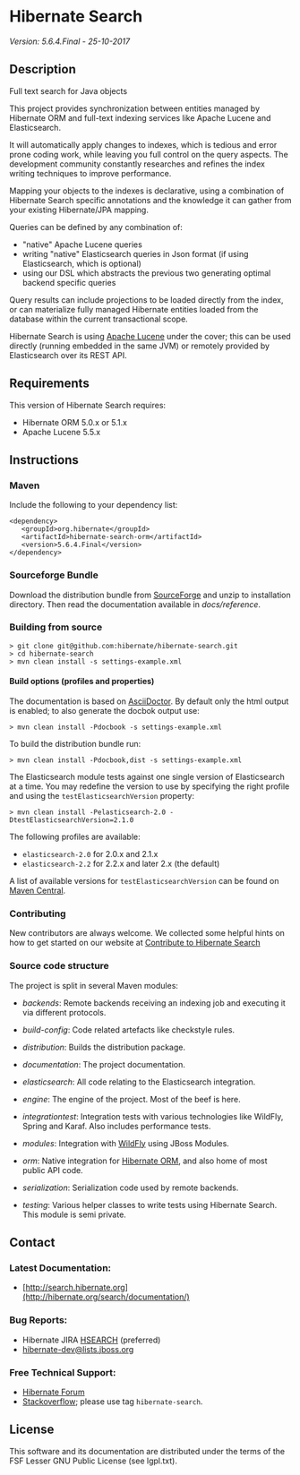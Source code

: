 # Hibernate Search

*Version: 5.6.4.Final - 25-10-2017*

## Description

Full text search for Java objects

This project provides synchronization between entities managed by Hibernate ORM and full-text
indexing services like Apache Lucene and Elasticsearch.

It will automatically apply changes to indexes, which is tedious and error prone coding work,
while leaving you full control on the query aspects. The development community constantly
researches and refines the index writing techniques to improve performance.

Mapping your objects to the indexes is declarative, using a combination of Hibernate Search
specific annotations and the knowledge it can gather from your existing Hibernate/JPA
mapping.

Queries can be defined by any combination of:
 - "native" Apache Lucene queries
 - writing "native" Elasticsearch queries in Json format (if using Elasticsearch, which is optional)
 - using our DSL which abstracts the previous two generating optimal backend specific queries

Query results can include projections to be loaded directly from the index, or can materialize
fully managed Hibernate entities loaded from the database within the current transactional scope.

Hibernate Search is using [Apache Lucene](http://lucene.apache.org/) under the cover; this
can be used directly (running embedded in the same JVM) or remotely provided by Elasticsearch
over its REST API.

## Requirements

This version of Hibernate Search requires:

* Hibernate ORM 5.0.x or 5.1.x
* Apache Lucene 5.5.x

## Instructions

### Maven

Include the following to your dependency list:

    <dependency>
       <groupId>org.hibernate</groupId>
       <artifactId>hibernate-search-orm</artifactId>
       <version>5.6.4.Final</version>
    </dependency>

### Sourceforge Bundle

Download the distribution bundle from
[SourceForge](http://sourceforge.net/projects/hibernate/files/hibernate-search) and unzip to
installation directory. Then read the documentation available in *docs/reference*.

### Building from source

    > git clone git@github.com:hibernate/hibernate-search.git
    > cd hibernate-search
    > mvn clean install -s settings-example.xml

#### Build options (profiles and properties)

The documentation is based on [AsciiDoctor](http://asciidoctor.org/). By default only the html
output is enabled; to also generate the docbok output use:

    > mvn clean install -Pdocbook -s settings-example.xml

To build the distribution bundle run:

    > mvn clean install -Pdocbook,dist -s settings-example.xml

The Elasticsearch module tests against one single version of Elasticsearch at a time.
You may redefine the version to use by specifying the right profile and using the
`testElasticsearchVersion` property:

    > mvn clean install -Pelasticsearch-2.0 -DtestElasticsearchVersion=2.1.0

The following profiles are available:

 * `elasticsearch-2.0` for 2.0.x and 2.1.x
 * `elasticsearch-2.2` for 2.2.x and later 2.x (the default)

A list of available versions for `testElasticsearchVersion` can be found on
[Maven Central](http://search.maven.org/#search%7Cgav%7C1%7Cg%3A%22org.elasticsearch%22%20AND%20a%3A%22elasticsearch%22).

### Contributing

New contributors are always welcome. We collected some helpful hints on how to get started
on our website at [Contribute to Hibernate Search](http://hibernate.org/search/contribute/)

### Source code structure

The project is split in several Maven modules:

* _backends_: Remote backends receiving an indexing job and executing it via different protocols.

* _build-config_: Code related artefacts like checkstyle rules.

* _distribution_: Builds the distribution package.

* _documentation_: The project documentation.

* _elasticsearch_: All code relating to the Elasticsearch integration.

* _engine_: The engine of the project. Most of the beef is here.

* _integrationtest_: Integration tests with various technologies like WildFly, Spring and Karaf.
Also includes performance tests.

* _modules_: Integration with [WildFly](http://www.wildfly.org/) using JBoss Modules.

* _orm_: Native integration for [Hibernate ORM](http://hibernate.org/orm/), and also home of most public API code.

* _serialization_: Serialization code used by remote backends.

* _testing_: Various helper classes to write tests using Hibernate Search. This module is
semi private.

## Contact

### Latest Documentation:

* [http://search.hibernate.org](http://hibernate.org/search/documentation/)

### Bug Reports:

* Hibernate JIRA [HSEARCH](https://hibernate.atlassian.net/browse/HSEARCH) (preferred)
* hibernate-dev@lists.jboss.org

### Free Technical Support:

* [Hibernate Forum](http://forum.hibernate.org/viewforum.php?f=9)
* [Stackoverflow](http://stackoverflow.com/questions/tagged/hibernate-search); please use tag `hibernate-search`.

## License

This software and its documentation are distributed under the terms of the FSF Lesser GNU Public
License (see lgpl.txt).

